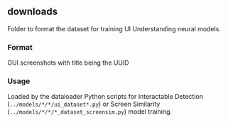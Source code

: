 ## downloads
Folder to format the dataset for training UI Understanding neural models.
### Format
GUI screenshots with title being the UUID
### Usage
Loaded by the dataloader Python scripts for Interactable Detection (```../models/*/*/ui_dataset*.py```) or Screen Similarity (```../models/*/*/*_dataset_screensim.py```) model training.